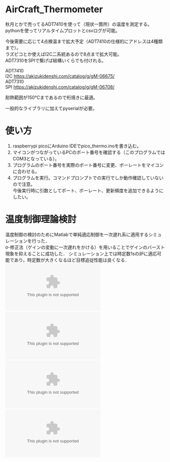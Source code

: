 # AirCraft_Thermometer

秋月とかで売ってるADT7410を使って（現状一箇所）の温度を測定する。  
pythonを使ってリアルタイムプロットとcsvログが可能。

今後需要に応じて4点検温まで拡大予定（ADT7410の仕様的にアドレスは4種類まで）。  
ラズピコとか使えばI2C二系統あるので8点まで拡大可能。  
ADT7310をSPIで繋げば結構いくらでも付けれる。

ADT7410  
I2C https://akizukidenshi.com/catalog/g/gM-06675/  
ADT7310  
SPI https://akizukidenshi.com/catalog/g/gM-06708/

耐熱範囲が150℃まであるので桁焼きに最適。

一般的なライブラリに加えてpyserialが必要。


# 使い方

1. raspberrypi picoにArduino IDEでpico_thermo.inoを書き込む。
2. マイコンがつながっているPCのポート番号を確認する（このプログラムではCOM3となっている）。
3. プログラムのポート番号を実際のポート番号に変更、ボーレートをマイコンに合わせる。
4. プログラムを実行。コマンドプロンプトでの実行でしか動作確認していないので注意。  
今後実行時に引数としてポート、ボーレート、更新頻度を追加できるようにしたい。

# 温度制御理論検討
温度制御の検討のためにMatlabで単純適応制御を一次遅れ系に適用するシミュレーションを行った．  
σ-修正法（ゲインの変動に一次遅れをかける）を用いることでゲインのバースト現象を抑えることに成功した．
シミュレーション上では時定数1sの炉に適応可能であり，時定数が大きくなるほど目標追従性能は良くなる．
![一次遅れ](/fig/rag.eps)  
![温度](/fig/temp.eps)  
![誤差](/fig/error.eps)  
![ゲイン](/fig/gain.eps)  